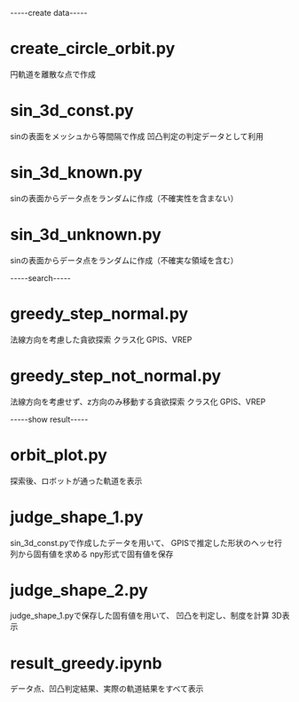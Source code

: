 -----create data-----

# create_circle_orbit.py
円軌道を離散な点で作成

# sin_3d_const.py
sinの表面をメッシュから等間隔で作成
凹凸判定の判定データとして利用

# sin_3d_known.py
sinの表面からデータ点をランダムに作成（不確実性を含まない）

# sin_3d_unknown.py
sinの表面からデータ点をランダムに作成（不確実な領域を含む）

-----search-----

# greedy_step_normal.py
法線方向を考慮した貪欲探索
クラス化
GPIS、VREP

# greedy_step_not_normal.py
法線方向を考慮せず、z方向のみ移動する貪欲探索
クラス化
GPIS、VREP

-----show result-----

# orbit_plot.py
探索後、ロボットが通った軌道を表示

# judge_shape_1.py
sin_3d_const.pyで作成したデータを用いて、
GPISで推定した形状のヘッセ行列から固有値を求める
npy形式で固有値を保存

# judge_shape_2.py
judge_shape_1.pyで保存した固有値を用いて、
凹凸を判定し、制度を計算
3D表示

# result_greedy.ipynb
データ点、凹凸判定結果、実際の軌道結果をすべて表示